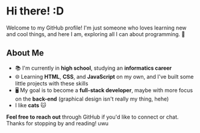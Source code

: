 # Hi there! :D 
Welcome to my GitHub profile! I'm just someone who loves learning new and cool things, and here I am, exploring all I can about programming. 🚀  

## About Me  
- 📚 I'm currently in **high school**, studying an **informatics career**  
- 🌐 Learning **HTML**, **CSS**, and **JavaScript** on my own, and I've built some little projects with these skills  
- 🖥️ My goal is to become a **full-stack developer**, maybe with more focus on the **back-end** (graphical design isn't really my thing, hehe)  
- I like **cats** 🐱   

**Feel free to reach out** through GitHub if you'd like to connect or chat.  
Thanks for stopping by and reading! uwu  
